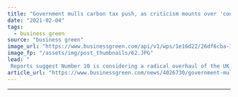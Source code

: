 ```yaml
---
title: "Government mulls carbon tax push, as criticism mounts over 'contemptuous' coal mine decision"
date: "2021-02-04"
tags: 
  - business green
source: "business green"
image_url: "https://www.businessgreen.com/api/v1/wps/1e16d22/26df6cba-15d7-48f0-8ea2-5ed520036844/2/coal-transfer-185x114.JPG"
image_fp: "/assets/img/post_thumbnails/62.JPG"
lead: "
 Reports suggest Number 10 is considering a radical overhaul of the UK's carbon taxes in a bid to spark global climate action ahead of COP26 Summit ..."
article_url: "https://www.businessgreen.com/news/4026730/government-mulls-carbon-tax-push-criticism-mounts-contemptuous-coal-decision"
---
```


---
